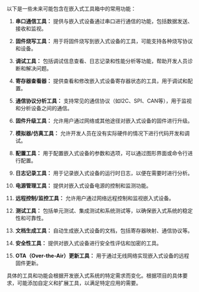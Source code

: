 以下是一些未来可能包含在嵌入式工具箱中的常用功能：

1. **串口通信工具：** 提供与嵌入式设备通过串口进行通信的功能，包括数据发送、接收和监视。

2. **固件烧写工具：** 用于将固件烧写到嵌入式设备的工具，可能支持各种烧写协议和设备。

3. **调试工具：** 包括调试信息查看、日志记录和性能分析等功能，帮助开发人员诊断和解决问题。

4. **寄存器查看器：** 提供查看和修改嵌入式设备寄存器状态的工具，用于调试和配置。

5. **通信协议分析工具：** 支持常见的通信协议（如I2C、SPI、CAN等），用于监视和分析设备之间的通信。

6. **固件升级工具：** 允许用户通过网络或其他途径对嵌入式设备的固件进行升级。

7. **模拟器/仿真工具：** 允许开发人员在没有实际硬件的情况下进行代码开发和调试。

8. **配置工具：** 用于配置嵌入式设备的参数和选项，可以通过图形界面或命令行进行配置。

9. **日志记录工具：** 用于记录嵌入式设备的运行时日志，以便在需要时进行分析。

10. **电源管理工具：** 提供对嵌入式设备电源的控制和监测功能。

11. **远程控制/监控工具：** 允许用户通过网络远程控制和监视嵌入式设备。

12. **测试工具：** 包括单元测试、集成测试和系统测试等，以确保嵌入式系统的稳定性和可靠性。

13. **文档生成工具：** 自动生成嵌入式设备的文档，包括寄存器映射、通信协议等。

14. **安全性工具：** 提供对嵌入式设备进行安全性评估和加密的工具。

15. **OTA（Over-the-Air）更新工具：** 用于通过无线网络实现嵌入式设备的远程固件更新。

具体的工具和功能会根据开发嵌入式系统的特定需求而变化。根据项目的具体要求，可能添加自定义和扩展工具，以满足特定应用的需要。
